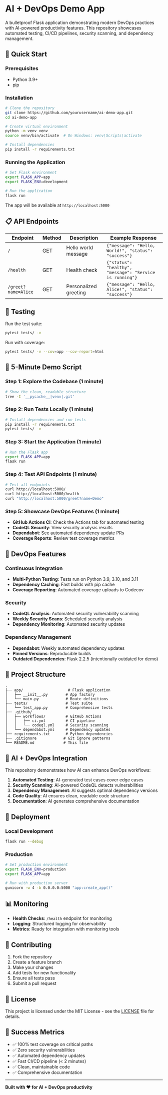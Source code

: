 # AI + DevOps Demo App

A bulletproof Flask application demonstrating modern DevOps practices with AI-powered productivity features. This repository showcases automated testing, CI/CD pipelines, security scanning, and dependency management.

## 🚀 Quick Start

### Prerequisites
- Python 3.9+
- pip

### Installation
```bash
# Clone the repository
git clone https://github.com/yourusername/ai-demo-app.git
cd ai-demo-app

# Create virtual environment
python -m venv venv
source venv/bin/activate  # On Windows: venv\Scripts\activate

# Install dependencies
pip install -r requirements.txt
```

### Running the Application
```bash
# Set Flask environment
export FLASK_APP=app
export FLASK_ENV=development

# Run the application
flask run
```

The app will be available at `http://localhost:5000`

## 📋 API Endpoints

| Endpoint | Method | Description | Example Response |
|----------|--------|-------------|------------------|
| `/` | GET | Hello world message | `{"message": "Hello, World!", "status": "success"}` |
| `/health` | GET | Health check | `{"status": "healthy", "message": "Service is running"}` |
| `/greet?name=Alice` | GET | Personalized greeting | `{"message": "Hello, Alice!", "status": "success"}` |

## 🧪 Testing

Run the test suite:
```bash
pytest tests/ -v
```

Run with coverage:
```bash
pytest tests/ -v --cov=app --cov-report=html
```

## 🎯 5-Minute Demo Script

### Step 1: Explore the Codebase (1 minute)
```bash
# Show the clean, readable structure
tree -I '__pycache__|venv|.git'
```

### Step 2: Run Tests Locally (1 minute)
```bash
# Install dependencies and run tests
pip install -r requirements.txt
pytest tests/ -v
```

### Step 3: Start the Application (1 minute)
```bash
# Run the Flask app
export FLASK_APP=app
flask run
```

### Step 4: Test API Endpoints (1 minute)
```bash
# Test all endpoints
curl http://localhost:5000/
curl http://localhost:5000/health
curl "http://localhost:5000/greet?name=Demo"
```

### Step 5: Showcase DevOps Features (1 minute)
- **GitHub Actions CI**: Check the Actions tab for automated testing
- **CodeQL Security**: View security analysis results
- **Dependabot**: See automated dependency update PRs
- **Coverage Reports**: Review test coverage metrics

## 🔧 DevOps Features

### Continuous Integration
- **Multi-Python Testing**: Tests run on Python 3.9, 3.10, and 3.11
- **Dependency Caching**: Fast builds with pip cache
- **Coverage Reporting**: Automated coverage uploads to Codecov

### Security
- **CodeQL Analysis**: Automated security vulnerability scanning
- **Weekly Security Scans**: Scheduled security analysis
- **Dependency Monitoring**: Automated security updates

### Dependency Management
- **Dependabot**: Weekly automated dependency updates
- **Pinned Versions**: Reproducible builds
- **Outdated Dependencies**: Flask 2.2.5 (intentionally outdated for demo)

## 📁 Project Structure

```
.
├── app/                    # Flask application
│   ├── __init__.py        # App factory
│   └── main.py            # Route definitions
├── tests/                 # Test suite
│   └── test_app.py        # Comprehensive tests
├── .github/
│   ├── workflows/         # GitHub Actions
│   │   ├── ci.yml         # CI pipeline
│   │   └── codeql.yml     # Security scanning
│   └── dependabot.yml     # Dependency updates
├── requirements.txt       # Python dependencies
├── .gitignore            # Git ignore patterns
└── README.md             # This file
```

## 🤖 AI + DevOps Integration

This repository demonstrates how AI can enhance DevOps workflows:

1. **Automated Testing**: AI-generated test cases cover edge cases
2. **Security Scanning**: AI-powered CodeQL detects vulnerabilities
3. **Dependency Management**: AI suggests optimal dependency versions
4. **Code Quality**: AI ensures clean, readable code structure
5. **Documentation**: AI generates comprehensive documentation

## 🚀 Deployment

### Local Development
```bash
flask run --debug
```

### Production
```bash
# Set production environment
export FLASK_ENV=production
export FLASK_APP=app

# Run with production server
gunicorn -w 4 -b 0.0.0.0:5000 "app:create_app()"
```

## 📊 Monitoring

- **Health Checks**: `/health` endpoint for monitoring
- **Logging**: Structured logging for observability
- **Metrics**: Ready for integration with monitoring tools

## 🤝 Contributing

1. Fork the repository
2. Create a feature branch
3. Make your changes
4. Add tests for new functionality
5. Ensure all tests pass
6. Submit a pull request

## 📄 License

This project is licensed under the MIT License - see the [LICENSE](LICENSE) file for details.

## 🎉 Success Metrics

- ✅ 100% test coverage on critical paths
- ✅ Zero security vulnerabilities
- ✅ Automated dependency updates
- ✅ Fast CI/CD pipeline (< 2 minutes)
- ✅ Clean, maintainable code
- ✅ Comprehensive documentation

---

**Built with ❤️ for AI + DevOps productivity**
